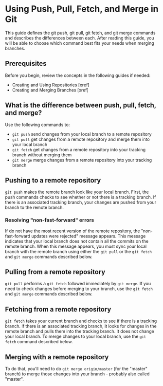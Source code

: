 # Using Push, Pull, Fetch, and Merge in Git
 This guide defines the git push, git pull, git fetch, and git merge commands and describes the differences between each. After reading this guide, you will be able to choose which command best fits your needs when merging branches.
## Prerequisites
Before you begin, review the concepts in the following guides if needed:
- Creating and Using Repositories [xref]
- Creating and Merging Branches [xref]
## What is the difference between push, pull, fetch, and merge?
Use the following commands to:
 - `git push` send changes from your local branch to a remote repository
 - `git pull` get changes from a remote repository and merge them into your local branch
 - `git fetch` get changes from a remote repository into your tracking branch without merging them
 - `git merge` merge changes from a remote repository into your tracking branch
## Pushing to a remote repository
 `git push` makes the remote branch look like your local branch. First, the push commands checks to see whether or not there is a tracking branch. If there is an associated tracking branch, your changes are pushed from your branch to the remote branch.
### Resolving "non-fast-forward" errors
 If do not have the most recent version of the remote repository, the "non-fast-forward updates were rejected" message appears. This message indicates that your local branch does not contain all the commits on the remote branch. When this message appears, you must sync your local branch with the remote branch using either the `git pull` or the `git fetch` and `git merge` commands described below.
## Pulling from a remote repository
 `git pull` performs a `git fetch` followed immediately by `git merge`. If you need to check changes before merging to your branch, use the `git fetch` and `git merge` commands described below.
## Fetching from a remote repository
`git fetch` takes your current branch and checks to see if there is a tracking branch. If there is an associated tracking branch, it looks for changes in the remote branch and pulls them into the tracking branch. It does not change your local branch. To merge changes to your local branch, use the `git fetch` command described below.
## Merging with a remote repository
 To do that, you'll need to do `git merge origin/master` (for the "master" branch) to merge those changes into your branch - probably also called "master".

